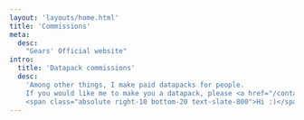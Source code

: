 ```yaml
---
layout: 'layouts/home.html'
title: 'Commissions'
meta:
  desc:
    "Gears' Official website"
intro:
  title: 'Datapack commissions'
  desc:
    'Among other things, I make paid datapacks for people.
    If you would like me to make you a datapack, please <a href="/contact/" class="hover:underline font-bold">contact me</a>.
    <span class="absolute right-10 bottom-20 text-slate-800">Hi :)</span>'
---
```


